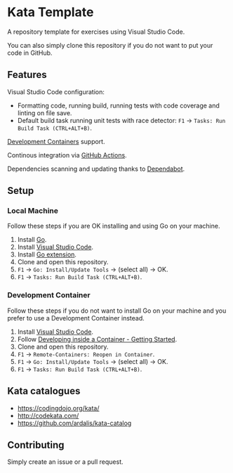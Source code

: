 # Kata Template

A repository template for exercises using Visual Studio Code. 

You can also simply clone this repository if you do not want to put your code in GitHub.

## Features

Visual Studio Code configuration:

- Formatting code, running build, running tests with code coverage and linting on file save.
- Default build task running unit tests with race detector: `F1` -> `Tasks: Run Build Task (CTRL+ALT+B)`.

[Development Containers](https://code.visualstudio.com/docs/remote/containers) support.

Continous integration via [GitHub Actions](https://github.com/features/actions).

Dependencies scanning and updating thanks to [Dependabot](https://dependabot.com).

## Setup

### Local Machine

Follow these steps if you are OK installing and using Go on your machine.

1. Install [Go](https://golang.org/doc/install).
1. Install [Visual Studio Code](https://code.visualstudio.com/).
1. Install [Go extension](https://code.visualstudio.com/docs/languages/go).
1. Clone and open this repository.
1. `F1` -> `Go: Install/Update Tools` -> (select all) -> OK.
1. `F1` -> `Tasks: Run Build Task (CTRL+ALT+B)`.

### Development Container

Follow these steps if you do not want to install Go on your machine and you prefer to use a Development Container instead.

1. Install [Visual Studio Code](https://code.visualstudio.com/).
1. Follow [Developing inside a Container - Getting Started](https://code.visualstudio.com/docs/remote/containers#_getting-started).
1. Clone and open this repository.
1. `F1` -> `Remote-Containers: Reopen in Container`.
1. `F1` -> `Go: Install/Update Tools` -> (select all) -> OK.
1. `F1` -> `Tasks: Run Build Task (CTRL+ALT+B)`.

## Kata catalogues

- <https://codingdojo.org/kata/>
- <http://codekata.com/>
- <https://github.com/ardalis/kata-catalog>

## Contributing

Simply create an issue or a pull request.
